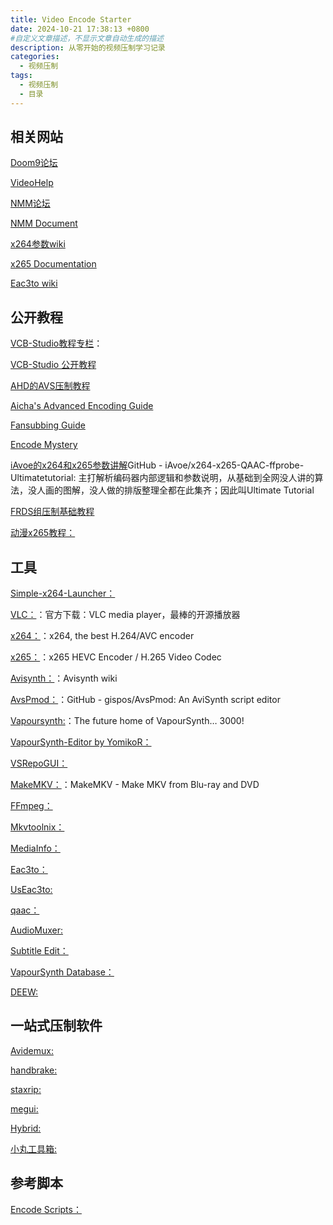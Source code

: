 ```yaml
---
title: Video Encode Starter
date: 2024-10-21 17:38:13 +0800
#自定义文章描述，不显示文章自动生成的描述
description: 从零开始的视频压制学习记录
categories:
  - 视频压制
tags:
  - 视频压制
  - 目录
---
```

## 相关网站
[Doom9论坛](https://forum.doom9.org/index.php)

[VideoHelp](https://www.videohelp.com)

[NMM论坛](https://www.nmm-hd.org/newbbs)

[NMM Document](https://www.nmm-hd.org/doc/%E9%A6%96%E9%A1%B5)

[x264参数wiki](https://en.wikibooks.org/wiki/MeGUI/x264_Settings)

[x265 Documentation](https://x265.readthedocs.io/en/latest)

[Eac3to wiki](https://en.wikibooks.org/wiki/Eac3to)

## 公开教程
[VCB-Studio教程专栏](https://vcb-s.nmm-hd.org)：

[VCB-Studio 公开教程](https://guides.vcb-s.com)

[AHD的AVS压制教程](https://encoding-guide.neocities.org)

[Aicha's Advanced Encoding Guide](https://silentaperture.gitlab.io/mdbook-guide)

[Fansubbing Guide](https://guide.encode.moe)

[Encode Mystery](https://guide.geeking.moe)

[iAvoe的x264和x265参数讲解](https://github.com/iAvoe/x264-x265-QAAC-ffprobe-Ultimatetutorial)GitHub - iAvoe/x264-x265-QAAC-ffprobe-Ultimatetutorial: 主打解析编码器内部逻辑和参数说明，从基础到全网没人讲的算法，没人画的图解，没人做的排版整理全都在此集齐；因此叫Ultimate Tutorial

[FRDS组压制基础教程](https://github.com/ted423/FXXS-Encode-Guide/blob/main/%E5%8E%8B%E5%88%B6%E5%9F%BA%E7%A1%80%E6%95%99%E7%A8%8B.md)

[动漫x265教程：](https://kokomins.wordpress.com/2019/10/10/anime-encoding-guide-for-x265-and-why-to-never-use-flac/)

## 工具
[Simple-x264-Launcher：](https://github.com/lordmulder/Simple-x264-Launcher)

[VLC：](https://www.videolan.org/vlc/)：官方下载：VLC media player，最棒的开源播放器

[x264：](https://www.videolan.org/developers/x264.html)：x264, the best H.264/AVC encoder 

[x265：](https://www.x265.org/)：x265 HEVC Encoder / H.265 Video Codec

[Avisynth：](https://avisynth.nl/index.php)：Avisynth wiki

[AvsPmod：](https://github.com/gispos/AvsPmod)：GitHub - gispos/AvsPmod: An AviSynth script editor

[Vapoursynth:](https://www.vapoursynth.com)：The future home of VapourSynth… 3000!

[VapourSynth-Editor by YomikoR：](https://github.com/YomikoR/VapourSynth-Editor/releases/)

[VSRepoGUI：](https://github.com/theChaosCoder/VSRepoGUI/releases)

[MakeMKV：](https://www.makemkv.com)：MakeMKV - Make MKV from Blu-ray and DVD

[FFmpeg：](https://ffmpeg.org)

[Mkvtoolnix：](https://mkvtoolnix.download)

[MediaInfo：](https://mediaarea.net/MediaInfo)

[Eac3to：](https://forum.doom9.org/showthread.php?t=125966)

[UsEac3to:](https://forum.doom9.org/showthread.php?t=145574)

[qaac：](https://github.com/nu774/qaac)

[AudioMuxer:](https://www.surroundbyus.com/sbu/viewtopic.php?p=788#p788)

[Subtitle Edit：](https://www.nikse.dk/subtitleedit)

[VapourSynth Database：](https://vsdb.top)

[DEEW:](https://pterclub.com/forums.php?action=viewtopic&forumid=44&topicid=6426)

## 一站式压制软件
[Avidemux:](https://avidemux.sourceforge.net)

[handbrake:](https://handbrake.fr)

[staxrip:](https://github.com/staxrip/staxrip)

[megui:](https://sourceforge.net/projects/megui)

[Hybrid:](https://www.selur.de)

[小丸工具箱:](https://maruko.appinn.me)

## 参考脚本
[Encode Scripts：](https://git.concertos.live/OpusGang/EncodeScripts)